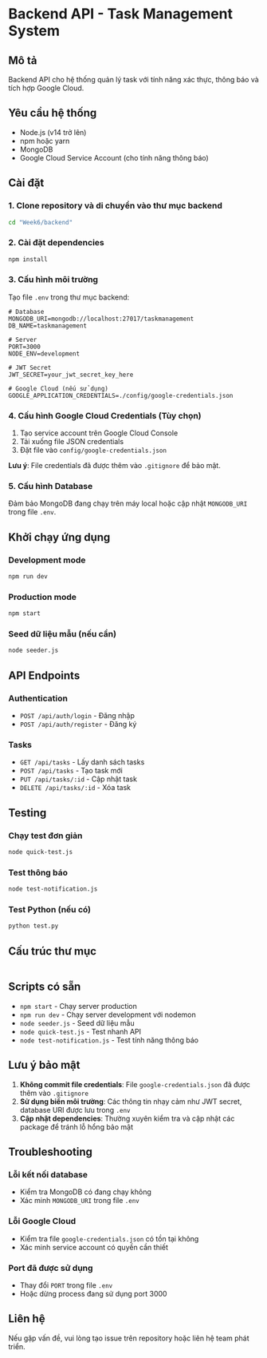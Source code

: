 # Backend API - Task Management System

## Mô tả
Backend API cho hệ thống quản lý task với tính năng xác thực, thông báo và tích hợp Google Cloud.

## Yêu cầu hệ thống
- Node.js (v14 trở lên)
- npm hoặc yarn
- MongoDB
- Google Cloud Service Account (cho tính năng thông báo)

## Cài đặt

### 1. Clone repository và di chuyển vào thư mục backend
```bash
cd "Week6/backend"
```

### 2. Cài đặt dependencies
```bash
npm install
```

### 3. Cấu hình môi trường

Tạo file `.env` trong thư mục backend:
```env
# Database
MONGODB_URI=mongodb://localhost:27017/taskmanagement
DB_NAME=taskmanagement

# Server
PORT=3000
NODE_ENV=development

# JWT Secret
JWT_SECRET=your_jwt_secret_key_here

# Google Cloud (nếu sử dụng)
GOOGLE_APPLICATION_CREDENTIALS=./config/google-credentials.json
```

### 4. Cấu hình Google Cloud Credentials (Tùy chọn)

1. Tạo service account trên Google Cloud Console
2. Tải xuống file JSON credentials
3. Đặt file vào `config/google-credentials.json`

**Lưu ý**: File credentials đã được thêm vào `.gitignore` để bảo mật.

### 5. Cấu hình Database

Đảm bảo MongoDB đang chạy trên máy local hoặc cập nhật `MONGODB_URI` trong file `.env`.

## Khởi chạy ứng dụng

### Development mode
```bash
npm run dev
```

### Production mode
```bash
npm start
```

### Seed dữ liệu mẫu (nếu cần)
```bash
node seeder.js
```

## API Endpoints

### Authentication
- `POST /api/auth/login` - Đăng nhập
- `POST /api/auth/register` - Đăng ký

### Tasks
- `GET /api/tasks` - Lấy danh sách tasks
- `POST /api/tasks` - Tạo task mới
- `PUT /api/tasks/:id` - Cập nhật task
- `DELETE /api/tasks/:id` - Xóa task

## Testing

### Chạy test đơn giản
```bash
node quick-test.js
```

### Test thông báo
```bash
node test-notification.js
```

### Test Python (nếu có)
```bash
python test.py
```

## Cấu trúc thư mục

```
```

## Scripts có sẵn

- `npm start` - Chạy server production
- `npm run dev` - Chạy server development với nodemon
- `node seeder.js` - Seed dữ liệu mẫu
- `node quick-test.js` - Test nhanh API
- `node test-notification.js` - Test tính năng thông báo

## Lưu ý bảo mật

1. **Không commit file credentials**: File `google-credentials.json` đã được thêm vào `.gitignore`
2. **Sử dụng biến môi trường**: Các thông tin nhạy cảm như JWT secret, database URI được lưu trong `.env`
3. **Cập nhật dependencies**: Thường xuyên kiểm tra và cập nhật các package để tránh lỗ hổng bảo mật

## Troubleshooting

### Lỗi kết nối database
- Kiểm tra MongoDB có đang chạy không
- Xác minh `MONGODB_URI` trong file `.env`

### Lỗi Google Cloud
- Kiểm tra file `google-credentials.json` có tồn tại không
- Xác minh service account có quyền cần thiết

### Port đã được sử dụng
- Thay đổi `PORT` trong file `.env`
- Hoặc dừng process đang sử dụng port 3000

## Liên hệ

Nếu gặp vấn đề, vui lòng tạo issue trên repository hoặc liên hệ team phát triển.